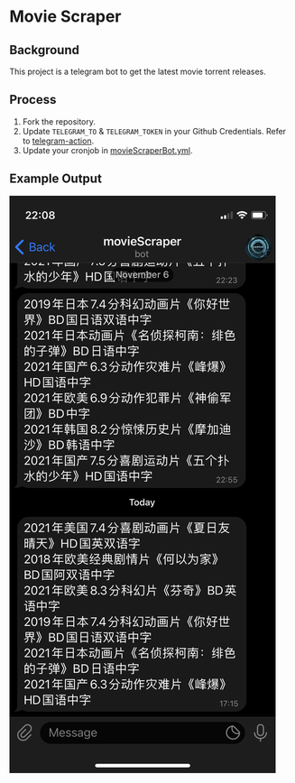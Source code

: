 # Movie Scraper
## Background
This project is a telegram bot to get the latest movie torrent releases.
## Process
1. Fork the repository.
2. Update `TELEGRAM_TO` & `TELEGRAM_TOKEN` in your Github Credentials. Refer to [telegram-action](https://github.com/appleboy/telegram-action).
3. Update your cronjob in [movieScraperBot.yml](.github/workflows/movieScraperBot.yml).
## Example Output
![Screenshot](doc/images/screenshot.PNG)

